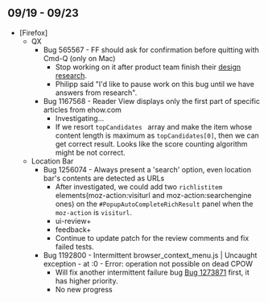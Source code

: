 ## 09/19 - 09/23 ##

* [Firefox]
  - QX
    - Bug 565567 - FF should ask for confirmation before quitting with Cmd-Q (only on Mac)
      - Stop working on it after product team finish their [design research][design-research].
      - Philipp said "I'd like to pause work on this bug until we have answers from research".
    - Bug 1167568 - Reader View displays only the first part of specific articles from ehow.com
      - Investigating...
      - If we resort `topCandidates ` array and make the item whose content length is maximum as `topCandidates[0]`, then we can get correct result. Looks like the score counting algorithm might be not correct.
  - Location Bar
    - Bug 1256074 - Always present a 'search' option, even location bar's contents are detected as URLs
      - After investigated, we could add two `richlistitem` elements(moz-action:visiturl and moz-action:searchengine ones) on the `#PopupAutoCompleteRichResult` panel when the `moz-action` is `visiturl`.
      - ui-review+
      - feedback+
      - Continue to update patch for the review comments and fix failed tests.
    - Bug 1192800 - Intermittent browser_context_menu.js | Uncaught exception - at :0 - Error: operation not possible on dead CPOW
      - Will fix another intermittent failure bug [Bug 1273871][bug-1273871] first, it has higher priority.
      - No new progress

[design-research]: https://bugzilla.mozilla.org/show_bug.cgi?id=565567#c41
[bug-1273871]: https://bugzilla.mozilla.org/show_bug.cgi?id=1273871
